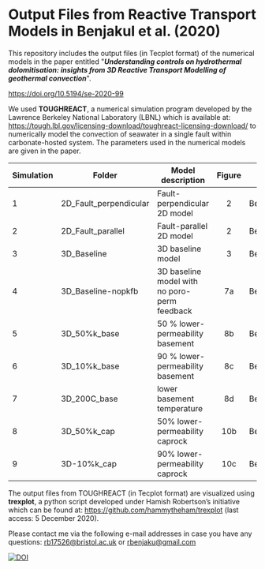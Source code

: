 <h1>Output Files from Reactive Transport Models in Benjakul et al. (2020)</h2>

This repository includes the output files (in Tecplot format) of the numerical models in the paper entitled "<b><i>Understanding controls on hydrothermal dolomitisation: insights from 3D Reactive Transport Modelling of geothermal convection</i></b>".

https://doi.org/10.5194/se-2020-99

We used <b>TOUGHREACT</b>, a numerical simulation program developed by the Lawrence Berkeley National Laboratory (LBNL) which is available at: https://tough.lbl.gov/licensing-download/toughreact-licensing-download/ to numerically model the convection of seawater in a single fault within carbonate-hosted system. The parameters used in the numerical models are given in the paper.

|Simulation |	Folder |  	  Model description	    | Figure |	Flow dataA |	Flow vectorB |	MineralC |	AqconcD |	SIE |
|---------|--------|------------------------------|:--------:|-------------|---------------|-----------|----------|-----|
| 1 |	2D_Fault_perpendicular |	Fault-perpendicular 2D model |	2 |	Benjakuletal2020_M1_flow |	Benjakuletal2020_M1_vector |	Benjakuletal2020_M1_mineral	| Benjakuletal2020_M1_aqconc |	Benjakuletal2020_M1_SI |
|2|	2D_Fault_parallel|	Fault-parallel 2D model	|2|	Benjakuletal2020_M2_flow	|Benjakuletal2020_M2_vector	|Benjakuletal2020_M2_mineral|	Benjakuletal2020_M2_aqconc	|Benjakuletal2020_M2_SI|
|3|	3D_Baseline|	3D baseline model|	3	|Benjakuletal2020_M3_flow	|Benjakuletal2020_M3_vector|	Benjakuletal2020_M3_mineral|	Benjakuletal2020_M3_aqconc	|Benjakuletal2020_M3_SI|
|4|	3D_Baseline-nopkfb|	3D baseline model with no poro-perm feedback	|7a|	Benjakuletal2020_M4_flow	|Benjakuletal2020_M4_vector|	Benjakuletal2020_M4_mineral	|Benjakuletal2020_M4_aqconc	|Benjakuletal2020_M4_SI
|5|	3D_50%k_base|	50 % lower-permeability basement	|8b|	Benjakuletal2020_M5_flow|	Benjakuletal2020_M5_vector	|Benjakuletal2020_M5_mineral	|Benjakuletal2020_M5_aqconc|	Benjakuletal2020_M5_SI
|6|	3D_10%k_base	|90 % lower-permeability basement	|8c|	Benjakuletal2020_M6_flow	|Benjakuletal2020_M6_vector	|Benjakuletal2020_M6_mineral	|Benjakuletal2020_M6_aqconc	|Benjakuletal2020_M6_SI
|7|	3D_200C_base	|lower basement temperature	|8d|	Benjakuletal2020_M7_flow	|Benjakuletal2020_M7_vector	|Benjakuletal2020_M7_mineral	|Benjakuletal2020_M7_aqconc	|Benjakuletal2020_M7_SI|
|8|	3D_50%k_cap	|50% lower-permeability caprock	|10b	|Benjakuletal2020_M8_flow|	Benjakuletal2020_M8_vector|	Benjakuletal2020_M8_mineral	|Benjakuletal2020_M8_aqconc	|Benjakuletal2020_M8_SI|
|9|	3D-10%k_cap	|90% lower-permeability caprock|	10c|	Benjakuletal2020_M9_flow	|Benjakuletal2020_M9_vector	|Benjakuletal2020_M9_mineral	|Benjakuletal2020_M9_aqconc	|Benjakuletal2020_M9_SI|

The output files from TOUGHREACT (in Tecplot format) are visualized using <b>trexplot</b>, a python script developed under Hamish Robertson’s initiative which can be found at: https://github.com/hammytheham/trexplot (last access: 5 December 2020).

Please contact me via the following e-mail addresses in case you have any questions:
rb17526@bristol.ac.uk or rbenjaku@gmail.com

[![DOI](https://zenodo.org/badge/318801734.svg)](https://zenodo.org/badge/latestdoi/318801734)
